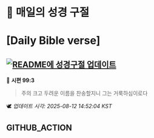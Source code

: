 # 🙏 매일의 성경 구절
# [Daily Bible verse]
## [![README에 성경구절 업데이트](https://github.com/DONGSUKA/first_test/actions/workflows/update-readme-bible.yml/badge.svg)](https://github.com/DONGSUKA/first_test/actions/workflows/update-readme-bible.yml)
<!-- START_BIBLE_VERSE -->
📖 **시편 99:3**
> 주의 크고 두려운 이름을 찬송할지니 그는 거룩하심이로다

🕊️ _업데이트 시각: 2025-08-12 14:52:04 KST_
  <!-- END_BIBLE_VERSE -->
## GITHUB_ACTION
